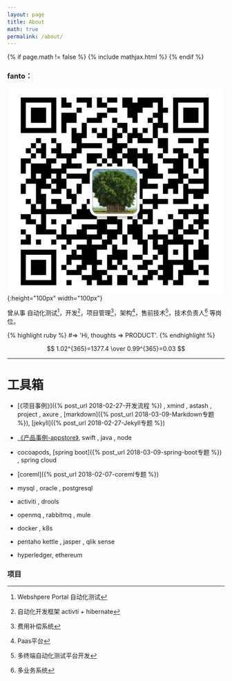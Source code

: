 ```yaml
---
layout: page
title: About
math: true
permalink: /about/
---
```


{% if page.math != false %}
 {% include mathjax.html %}
{% endif %}

### fanto：
![微信](/assets/images/wx_icon.png){:height="100px" width="100px"}

曾从事 自动化测试[^1]，开发[^2]，项目管理[^3]，架构[^4]，售前技术[^5]，技术负责人[^6] 等岗位。


{% highlight ruby %}
#=> 'Hi, thoughts => PRODUCT'.
{% endhighlight %}

$$  1.02^{365}=1377.4 \over 0.99^{365}=0.03 $$


***

# 工具箱

- [《项目事例》]({% post_url 2018-02-27-开发流程 %}) , xmind , astash , project , axure , [markdown]({% post_url 2018-03-09-Markdown专题 %}), [jekyll]({% post_url 2018-02-27-Jekyll专题 %})


- [《产品事例-appstore》](https://itunes.apple.com/cn/app/%E5%AE%B6%E7%A7%98%E4%B9%A6/id1352891324?mt=8 ), swift , java , node

- cocoapods, [spring boot]({% post_url 2018-03-09-spring-boot专题 %}) , spring cloud

- [coreml]({% post_url 2018-02-07-coreml专题 %})

- mysql , oracle , postgresql

- activiti , drools

- openmq , rabbitmq , mule

- docker , k8s

- pentaho kettle , jasper , qlik sense

- hyperledger, ethereum


### 项目
[^1]:Webshpere Portal 自动化测试
[^2]:自动化开发框架 activti + hibernate
[^3]:费用补偿系统
[^4]:Paas平台
[^5]:多终端自动化测试平台开发
[^6]:多业务系统 
